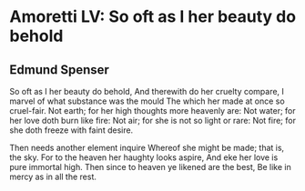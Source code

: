 # Amoretti LV: So oft as I her beauty do behold
## Edmund Spenser
So oft as I her beauty do behold,
And therewith do her cruelty compare,
I marvel of what substance was the mould
The which her made at once so cruel-fair.
Not earth; for her high thoughts more heavenly are:
Not water; for her love doth burn like fire:
Not air; for she is not so light or rare:
Not fire; for she doth freeze with faint desire.

Then needs another element inquire
Whereof she might be made; that is, the sky.
For to the heaven her haughty looks aspire,
And eke her love is pure immortal high.
Then since to heaven ye likened are the best,
Be like in mercy as in all the rest.
